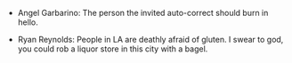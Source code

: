* Angel Garbarino: The person the invited auto-correct should burn in hello.

* Ryan Reynolds: People in LA are deathly afraid of gluten.  I swear to god, you could rob a liquor store in this city with a bagel.
